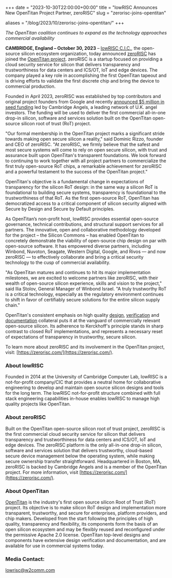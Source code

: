 +++
date = "2023-10-30T22:00:00+00:00"
title = "lowRISC Announces New OpenTitan Project Partner, zeroRISC"
slug = "zerorisc-joins-opentitan"

aliases = "/blog/2023/10/zerorisc-joins-opentitan/"
+++

*The OpenTitan coalition continues to expand as the technology approaches commercial availability*

**CAMBRIDGE, England – October 30, 2023** – [lowRISC C.I.C.](https://lowrisc.org), the open-source silicon ecosystem organization, today announced [zeroRISC](https://zerorisc.com/) has joined the [OpenTitan project](https://opentitan.org/).
zeroRISC is a startup focused on providing a cloud security service for silicon that delivers transparency and trustworthiness for data centers and ICS/OT, IoT and edge devices.
The company played a key role in accomplishing the first OpenTitan tapeout and is driving efforts to validate the first discrete chip and bring the device to commercial production. 

Founded in April 2023, zeroRISC was established by top contributors and original project founders from Google and recently [announced $5 million in seed funding](https://www.businesswire.com/news/home/20231027911768/en/zeroRISC-Launches-with-5-Million-in-Seed-Funding-to-Deliver-First-Commercial-OpenTitan%C2%AE-based-Cloud-Security-Service-for-Silicon) led by Cambridge Angels, a leading network of U.K. angel investors.
The funding will be used to deliver the first commercial all-in-one drop-in silicon, software and services solution built on the OpenTitan open-source silicon root of trust (RoT) project.  

"Our formal membership in the OpenTitan project marks a significant stride towards making open secure silicon a reality," said Dominic Rizzo, founder and CEO of zeroRISC.
"At zeroRISC, we firmly believe that the safest and most secure systems will come to rely on open secure silicon, with trust and assurance built upon OpenTitan's transparent foundations.
We look forward to continuing to work together with all project partners to commercialize the first truly open-source RoT chips, a remarkable achievement for zeroRISC and a powerful testament to the success of the OpenTitan project."

OpenTitan's objective is a fundamental change in expectations of transparency for the silicon RoT design: in the same way a silicon RoT is foundational to building secure systems, transparency is foundational to the trustworthiness of that RoT.
As the first open-source RoT, OpenTitan has democratized access to a critical component of silicon security aligned with Secure by Design and Secure by Default principles.

As OpenTitan’s non-profit host, lowRISC provides essential open-source governance, technical contributions, and structural support services for all partners.
The innovative, open and collaborative methodology developed for the project – the Silicon Commons – has enabled OpenTitan to concretely demonstrate the viability of open-source chip design on par with open-source software.
It has empowered diverse partners, including Winbond, Nuvoton, Seagate, Western Digital, Google, and Rivos — and now zeroRISC — to effectively collaborate and bring a critical security technology to the cusp of commercial availability. 

"As OpenTitan matures and continues to hit its major implementation milestones, we are excited to welcome partners like zeroRISC, with their wealth of open-source silicon experience, skills and vision to the project," said Ilia Stolov, General Manager of Winbond Israel.
"A truly trustworthy RoT is a critical technology, especially as the regulatory environment continues to shift in favor of certifiably secure solutions for the entire silicon supply chain."

OpenTitan's consistent emphasis on high quality [design](https://opentitan.org/book/hw/top_earlgrey/doc/specification.html), [verification](https://opentitan.org/dashboard/index.html) and [documentation](https://opentitan.org/book/doc/introduction.html) collateral puts it at the vanguard of commercially relevant open-source silicon.
Its adherence to Kerckhoff's principle stands in sharp contrast to closed RoT implementations, and represents a necessary reset of expectations of transparency in trustworthy, secure silicon.

To learn more about zeroRISC and its involvement in the OpenTitan project, visit: [https://zerorisc.com/](https://zerorisc.com/).

### About lowRISC
Founded in 2014 at the University of Cambridge Computer Lab, lowRISC is a not-for-profit company/CIC that provides a neutral home for collaborative engineering to develop and maintain open source silicon designs and tools for the long term.
The lowRISC not-for-profit structure combined with full stack engineering capabilities in-house enables lowRISC to manage high quality projects like OpenTitan.

### About zeroRISC
Built on the OpenTitan open-source silicon root of trust project, zeroRISC is the first commercial cloud security service for silicon that delivers transparency and trustworthiness for data centers and ICS/OT, IoT and edge devices.
The zeroRISC platform is the only all-in-one drop-in silicon, software and services solution that delivers trustworthy, cloud-based secure device management below the operating system, while making secure ownership transfer straightforward.
Headquartered in Boston, MA, zeroRISC is backed by Cambridge Angels and is a member of the OpenTitan project. For more information, visit [https://zerorisc.com/](https://zerorisc.com/).

### About OpenTitan
[OpenTitan](https://opentitan.org) is the industry's first open source silicon Root of Trust (RoT) project.
Its objective is to make silicon RoT design and implementation more transparent, trustworthy, and secure for enterprises, platform providers, and chip makers.
Developed from the start following the principles of high quality, transparency and flexibility, its components form the basis of an open silicon ecosystem and may be flexibly reused and reconfigured under the permissive Apache 2.0 license.
OpenTitan top-level designs and components have extensive design verification and documentation, and are available for use in commercial systems today.

### Media Contact:
lowrisc@w2comm.com
